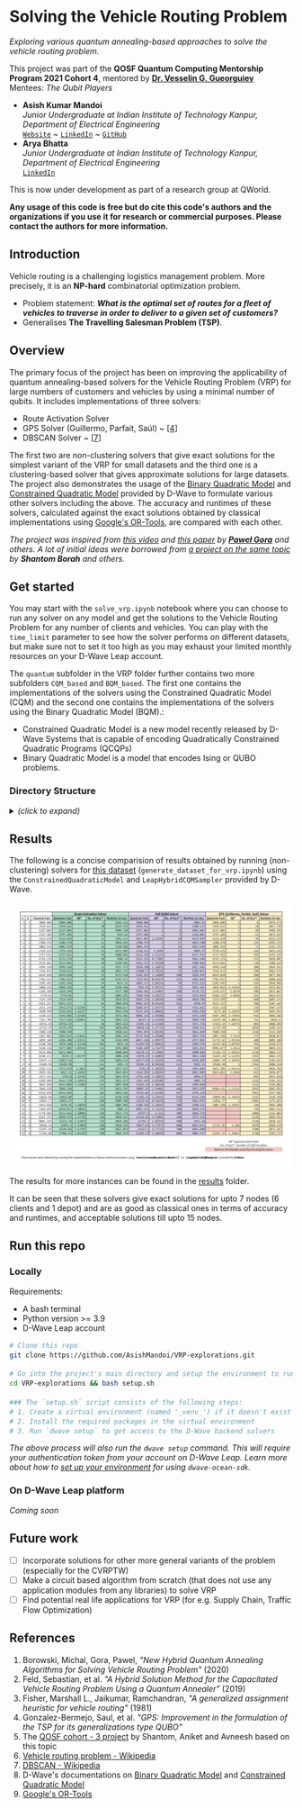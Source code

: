# **Solving the Vehicle Routing Problem**
*Exploring various quantum annealing-based approaches to solve the vehicle routing problem.*

This project was part of the **QOSF Quantum Computing Mentorship Program 2021 Cohort 4**, mentored by [**Dr. Vesselin G. Gueorguiev**](https://www.linkedin.com/in/vgg-consulting/)<br>
Mentees: *The Qubit Players*
  - **Asish Kumar Mandoi**<br>
    *Junior Undergraduate at Indian Institute of Technology Kanpur, Department of Electrical Engineering*<br>
    [`Website`](https://asishmandoi.github.io/) ~ [`LinkedIn`](https://www.linkedin.com/in/asish-mandoi-4178581b4/) ~ [`GitHub`](https://github.com/AsishMandoi)
  - **Arya Bhatta**<br>
    *Junior Undergraduate at Indian Institute of Technology Kanpur, Department of Electrical Engineering*<br>
    [`LinkedIn`](https://www.linkedin.com/in/arya-bhatta-26a877200/)

This is now under development as part of a research group at QWorld.

**Any usage of this code is free but do cite this code's authors and the organizations if you use it for research or commercial purposes. Please contact the authors for more information.**

## Introduction
Vehicle routing is a challenging logistics management problem. More precisely, it is an **NP-hard** combinatorial optimization problem.
- Problem statement: ***What is the optimal set of routes for a fleet of vehicles to traverse in order to deliver to a given set of customers?***
- Generalises **The Travelling Salesman Problem (TSP)**.

## Overview
The primary focus of the project has been on improving the applicability of quantum annealing-based solvers for the Vehicle Routing Problem (VRP) for large numbers of customers and vehicles by using a minimal number of qubits. It includes implementations of three solvers:
  - Route Activation Solver
  - GPS Solver (Guillermo, Parfait, Saúl) ~ [[4](https://github.com/AsishMandoi/VRP-explorations#references)]
  - DBSCAN Solver ~ [[7](https://github.com/AsishMandoi/VRP-explorations#references)]

The first two are non-clustering solvers that give exact solutions for the simplest variant of the VRP for small datasets and the third one is a clustering-based solver that gives approximate solutions for large datasets. The project also demonstrates the usage of the [Binary Quadratic Model](https://docs.ocean.dwavesys.com/en/stable/concepts/bqm.html) and [Constrained Quadratic Model](https://docs.ocean.dwavesys.com/en/stable/concepts/cqm.html) provided by D-Wave to formulate various other solvers including the above. The accuracy and runtimes of these solvers, calculated against the exact solutions obtained by classical implementations using [Google's OR-Tools](https://developers.google.com/optimization), are compared with each other.
<br>

*The project was inspired from [this video](https://youtu.be/GK8IT0C9Upk) and [this paper](https://link.springer.com/chapter/10.1007/978-3-030-50433-5_42) by [**Paweł Gora**](https://www.mimuw.edu.pl/~pawelg/) and others. A lot of initial ideas were borrowed from [a project on the same topic](https://github.com/VGGatGitHub/QOSF-cohort3) by **Shantom Borah** and others.*

## Get started
You may start with the `solve_vrp.ipynb` notebook where you can choose to run any solver on any model and get the solutions to the Vehicle Routing Problem for any number of clients and vehicles. You can play with the `time_limit` parameter to see how the solver performs on different datasets, but make sure not to set it too high as you may exhaust your limited monthly resources on your D-Wave Leap account.

The `quantum` subfolder in the VRP folder further contains two more subfolders `CQM_based` and `BQM_based`. The first one contains the implementations of the solvers using the Constrained Quadratic Model (CQM) and the second one contains the implementations of the solvers using the Binary Quadratic Model (BQM).:
- Constrained Quadratic Model is a new model recently released by D-Wave Systems that is capable of encoding Quadratically Constrained Quadratic Programs (QCQPs)
- Binary Quadratic Model is a model that encodes Ising or QUBO problems.

### **Directory Structure**
<details>
  <summary><i>(click to expand)</i></summary>
  
  ```bash
  VRP-explorations
  ├── _venv_                # (virtual python environment)
  ├── presentations
  │   ├── notebook_1.ipynb
  │   ├── .
  │   ├── .
  │   └── notebook_9.ipynb
  ├── datasets
  │   ├── generate_dataset_for_vrp.ipynb
  │   └── dataset.csv
  ├── results
  │   ├── sol2.log
  │   ├── .
  │   ├── .
  │   ├── sol11.log
  │   ├── sol2.csv
  │   ├── .
  │   ├── .
  │   ├── sol11.csv
  │   └── results.png
  ├── TSP
  │   ├── classical
  │   │   └── gps.py
  │   └── quantum
  │       ├── fqs.py
  │       └── gps.py
  ├── VRP
  │   ├── classical
  │   │   ├── ras.py
  │   │   └── sps.py
  │   └── quantum
  │       ├── BQM_based
  │       │   ├── full_qubo_solver.py
  │       │   ├── route_activation_solver.py
  │       │   ├── solution_partition_solver.py
  │       │   ├── dbscan_solver.py
  │       │   └── ...
  │       └── CQM_based
  │           ├── fqs.py
  │           ├── gps.py
  │           └── ras.py
  ├── utils.py
  ├── solve_tsp.py
  ├── solve_vrp.py
  ├── vrp_comparision_results.py
  ├── post_processing_results.py
  ├── requirements.txt
  ├── setup.sh
  ├── .gitignore
  └── README.md
  ```
</details>

## Results
The following is a concise comparision of results obtained by running (non-clustering) solvers for [this dataset](https://gitlab.com/qworld/qresearch/qintern2021/21_solving-vehicle-routing-problem-and-its-variants-using-quantum-computing_b/-/tree/master/Datasets%20for%20VRP) (`generate_dataset_for_vrp.ipynb`) using the `ConstrainedQuadraticModel` and `LeapHybridCQMSampler` provided by D-Wave.

![results.png](https://github.com/AsishMandoi/VRP-explorations/blob/main/results/results.png)
<!-- (https://raw.githubusercontent.com/AsishMandoi/VRP-explorations/main/results/results.png?token=GHSAT0AAAAAABQASY6YGQTRDIHSAZR37MDMYPY5UBQ) -->

The results for more instances can be found in the [results](https://github.com/AsishMandoi/VRP-explorations/tree/main/results) folder.

It can be seen that these solvers give exact solutions for upto 7 nodes (6 clients and 1 depot) and are as good as classical ones in terms of accuracy and runtimes, and acceptable solutions till upto 15 nodes.

## Run this repo

### Locally
Requirements:
- A bash terminal
- Python version >= 3.9
- D-Wave Leap account

```bash
# Clone this repo
git clone https://github.com/AsishMandoi/VRP-explorations.git

# Go into the project's main directory and setup the environment to run all codes
cd VRP-explorations && bash setup.sh

### The `setup.sh` script consists of the following steps:
# 1. Create a virtual environment (named '_venv_') if it doesn't exist
# 2. Install the required packages in the virtual environment
# 3. Run `dwave setup` to get access to the D-Wave backend solvers
```
*The above process will also run the `dwave setup` command. This will require your authentication token from your account on D-Wave Leap. Learn more about how to [set up your environment](https://docs.ocean.dwavesys.com/en/latest/overview/install.html#set-up-your-environment) for using `dwave-ocean-sdk`.*

### On D-Wave Leap platform
*Coming soon*

## Future work
- [ ] Incorporate solutions for other more general variants of the problem (especially for the CVRPTW)
- [ ] Make a circuit based algorithm from scratch (that does not use any application modules from any libraries) to solve VRP
- [ ] Find potential real life applications for VRP (for e.g. Supply Chain, Traffic Flow Optimization)

## References
1. Borowski, Michal, Gora, Pawel, *"New Hybrid Quantum Annealing Algorithms for Solving Vehicle Routing Problem"* (2020)
2. Feld, Sebastian, et al. *"A Hybrid Solution Method for the Capacitated Vehicle Routing Problem Using a Quantum Annealer"* (2019)
3. Fisher, Marshall L., Jaikumar, Ramchandran, *"A generalized assignment heuristic for vehicle routing"* (1981)
4. Gonzalez-Bermejo, Saul, et al. *"GPS: Improvement in the formulation of the TSP for its generalizations type QUBO"*
5. The [QOSF cohort - 3 project](https://github.com/VGGatGitHub/QOSF-cohort3) by Shantom, Aniket and Avneesh based on this topic
6. [Vehicle routing problem - Wikipedia](https://en.wikipedia.org/wiki/Vehicle_routing_problem)
7. [DBSCAN - Wikipedia](https://en.wikipedia.org/wiki/DBSCAN)
8. D-Wave's documentations on [Binary Quadratic Model](https://docs.ocean.dwavesys.com/en/stable/concepts/bqm.html) and [Constrained Quadratic Model](https://docs.ocean.dwavesys.com/en/stable/concepts/cqm.html)
11. [Google's OR-Tools](https://developers.google.com/optimization/routing/vrp)
